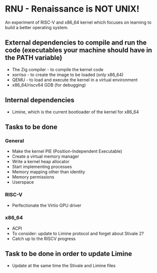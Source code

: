 # RNU - Renaissance is NOT UNIX!

An experiment of RISC-V and x86_64 kernel which focuses on learning to build a better operating system.

## External dependencies to compile and run the code (executables your machine should have in the PATH variable)
* The Zig compiler - to compile the kernel code
* xorriso - to create the image to be loaded (only x86_64)
* QEMU - to load and execute the kernel in a virtual environment
* x86_64/riscv64 GDB (for debugging)

## Internal dependencies
* Limine, which is the current bootloader of the kernel for x86_64

## Tasks to be done

### General
* Make the kernel PIE (Position-Independent Executable)
* Create a virtual memory manager
* Write a kernel heap allocator
* Start implementing processes
* Memory mapping other than identity
* Memory permissions
* Userspace

### RISC-V
* Perfectionate the Virtio GPU driver

### x86_64
* ACPI
* To consider: update to Limine protocol and forget about Stivale 2?
* Catch up to the RISCV progress

## Task to be done in order to update Limine
* Update at the same time the Stivale and Limine files
